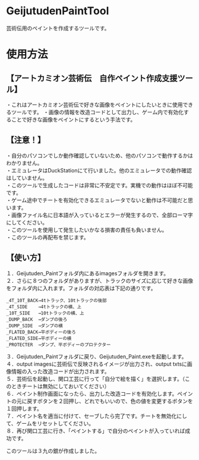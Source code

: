 # GeijutudenPaintTool
芸術伝用のペイントを作成するツールです。

<h1>使用方法</h1>
<h2>【アートカミオン芸術伝　自作ペイント作成支援ツール】</h2>

・これはアートカミオン芸術伝で好きな画像をペイントにしたいときに使用できるツールです。
・画像の情報を改造コードとして出力し、ゲーム内で有効化することで好きな画像をペイントにするという手法です。

<h2>【注意！】</h2>
・自分のパソコンでしか動作確認していないため、他のパソコンで動作するかはわかりません。<br>
・エミュレータはDuckStationにて行いました。他のエミュレータでの動作確認はしていません。<br>
・このツールで生成したコードは非常に不安定です。実機での動作はほぼ不可能です。<br>
・ゲーム途中でチートを有効化できるエミュレータでないと動作は不可能だと思います。<br>
・画像ファイル名に日本語が入っているとエラーが発生するので、全部ローマ字にしてください。<br>
・このツールを使用して発生したいかなる損害の責任も負いません。<br>
・このツールの再配布を禁じます。<br>

<h2>【使い方】</h2>
１．Geijutuden_Paintフォルダ内にあるimagesフォルダを開きます。<br>
２．さらに８つのフォルダがありますが、トラックのサイズに応じて好きな画像をフォルダ内に入れます。フォルダの対応表は下記の通りです。<br>

	_4T_10T_BACK→4tトラック、10tトラックの後部
	_4T_SIDE    →4tトラックの横、上
	_10T_SIDE   →10tトラックの横、上
	_DUMP_BACK  →ダンプの後ろ
	_DUMP_SIDE  →ダンプの横
	_FLATED_BACK→平ボディーの後ろ
	_FLATED_SIDE→平ボディーの横
	_PROTECTER  →ダンプ、平ボディーのプロテクター

３．Geijutuden_Paintフォルダに戻り、Geijutuden_Paint.exeを起動します。<br>
４．output imagesに芸術伝で反映されるイメージが出力され、output txtsに画像情報の入った改造コードが出力されます。<br>
５．芸術伝を起動し、関口工芸に行って「自分で絵を描く」を選択します。（このときチートは無効にしておいてください）<br>
６．ペイント制作画面になったら、出力した改造コードを有効化します。ペイントの元に戻すボタンを２回押し、どれでもいいので、色の値を変更するボタンを１回押します。<br>
７．ペイント名を適当に付けて、セーブしたら完了です。チートを無効化にして、ゲームをリセットしてください。<br>
８．再び関口工芸に行き、「ペイントする」で自分のペイントが入っていれば成功です。<br>

このツールは３九の銀が作成しました。
